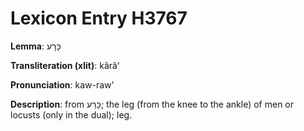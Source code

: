 # Lexicon Entry H3767

**Lemma**: כָּרָע

**Transliteration (xlit)**: kârâʻ

**Pronunciation**: kaw-raw'

**Description**:
from כָּרַע; the leg (from the knee to the ankle) of men or locusts (only in the dual); leg.
